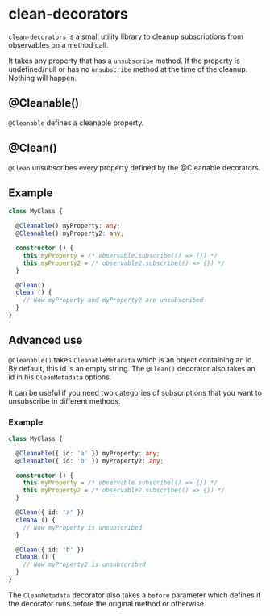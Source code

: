 # clean-decorators

`clean-decorators` is a small utility library to cleanup subscriptions from observables on a method call.

It takes any property that has a `unsubscribe` method. If the property is undefined/null or has no `unsubscribe` method at the time 
of the cleanup. Nothing will happen.

## @Cleanable()

`@Cleanable` defines a cleanable property.

## @Clean()

`@Clean` unsubscribes every property defined by the @Cleanable decorators.

## Example

```typescript
class MyClass {

  @Cleanable() myProperty: any;
  @Cleanable() myProperty2: any;

  constructor () {
    this.myProperty = /* observable.subscribe(() => {}) */
    this.myProperty2 = /* observable2.subscribe(() => {}) */
  }

  @Clean()
  clean () {
    // Now myProperty and myProperty2 are unsubscribed
  }
}
```

## Advanced use

`@Cleanable()` takes `CleanableMetadata` which is an object containing an id. By default, this id is an empty string.
The `@Clean()` decorator also takes an id in his `CleanMetadata` options.

It can be useful if you need two categories of subscriptions that you want to unsubscribe in different methods.

### Example

```typescript
class MyClass {

  @Cleanable({ id: 'a' }) myProperty: any;
  @Cleanable({ id: 'b' }) myProperty2: any;

  constructor () {
    this.myProperty = /* observable.subscribe(() => {}) */
    this.myProperty2 = /* observable2.subscribe(() => {}) */
  }

  @Clean({ id: 'a' })
  cleanA () {
    // Now myProperty is unsubscribed
  }

  @Clean({ id: 'b' })
  cleanB () {
    // Now myProperty2 is unsubscribed
  }
}
```

The `CleanMetadata` decorator also takes a `before` parameter which defines if the decorator runs before the original method or otherwise.
